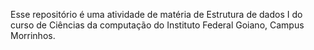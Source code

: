 Esse repositório é uma atividade de matéria de Estrutura de dados I do curso de Ciências da computação do Instituto Federal Goiano, Campus Morrinhos.

